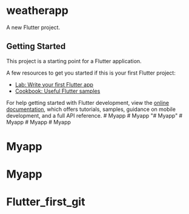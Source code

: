 # weatherapp

A new Flutter project.

## Getting Started

This project is a starting point for a Flutter application.

A few resources to get you started if this is your first Flutter project:

- [Lab: Write your first Flutter app](https://docs.flutter.dev/get-started/codelab)
- [Cookbook: Useful Flutter samples](https://docs.flutter.dev/cookbook)

For help getting started with Flutter development, view the
[online documentation](https://docs.flutter.dev/), which offers tutorials,
samples, guidance on mobile development, and a full API reference.
#   M y a p p  
 #   M y a p p  
 "# Myapp" 
#   M y a p p  
 #   M y a p p  
 # Myapp
# Myapp
# Myapp
# Flutter_first_git
